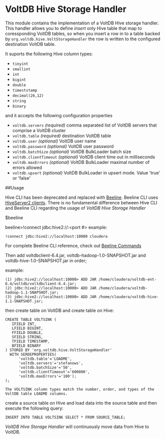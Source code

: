 VoltDB Hive Storage Handler
===========================

This module contains the implementation of a VoltDB Hive storage handler. This handler allows you to define 
_insert_ only Hive table that map to coressponding VoltDB tables, so when you insert a row in to a table backed 
by `org.voltdb.hive.VoltStorageHandler` the row is written to the configured destination VoltDB table.

It suports the following Hive column types:

* `tinyint`
* `smallint`
* `int`
* `bigint`
* `double`
* `timeststamp`
* `decimal(26,12)`
* `string`
* `binary`

and it accepts the following configuration properties

* `voltdb.servers` _(required)_ comma separated list of VoltDB servers that comprise a VoltDB cluster
* `voltdb.table` _(required)_ destination VoltDB table
* `voltdb.user` _(optional)_ VoltDB user name
* `voltdb.password` _(optional)_ VoltDB user password
* `voltdb.batchSize` _(optional)_ VoltDB BulkLoader batch size
* `voltdb.clientTimeout` _(optional)_ VoltDB client time out in milliseconds
* `voltdb.maxErrors` _(optional)_ VoltDB BulkLoader maximal number of errors allowed
* `voltdb.upsert` _(optional)_ VoltDB BulkLoader in upsert mode. Value 'true' or 'false'

##Usage

Hive CLI has been deprecated and replaced with [Beeline](https://cwiki.apache.org/confluence/display/Hive/Replacing+the+Implementation+of+Hive+CLI+Using+Beeline). 
Beeline CLI uses [HiveServer2 clients](https://cwiki.apache.org/confluence/display/Hive/HiveServer2+Clients). There is no fundamental difference between Hive CLI and Beeline CLI regarding the usage of
*VoltDB Hive Storage Handler*  

$beeline

beeline>!connect jdbc:hive2://<url>:<port #> <user>
example:
```
!connect jdbc:hive2://localhost:10000 cloudera 
```

For complete Beeline CLI reference, check out [Beeline Commands](https://cwiki.apache.org/confluence/display/Hive/HiveServer2+Clients#HiveServer2Clients-BeelineHiveCommands)


Then add voltdbclient-6.4.jar, voltdb-hadoop-1.0-SNAPSHOT.jar and voltdb-hive-1.0-SNAPSHOT.jar in order;

example:
```
(1) jdbc:hive2://localhost:10000> ADD JAR /home/cloudera/voltdb-ent-6.4/voltdb/voltdbclient-6.4.jar;
(2) jdbc:hive2://localhost:10000> ADD JAR /home/cloudera/voltdb-hadoop-1.1-SNAPSHOT.jar;
(3) jdbc:hive2://localhost:10000> ADD JAR /home/cloudera/voltdb-hive-1.1-SNAPSHOT.jar;
```

then create table on VoltDB and create table on Hive:
```
CREATE TABLE VOLTSINK (
   IFIELD INT,
   LFIELD BIGINT,
   FFIELD DOUBLE,
   SFIELD STRING,
   TFIELD TIMESTAMP,
   BFIELD BINARY
) STORED BY 'org.voltdb.hive.VoltStorageHandler' 
  WITH SERDEPROPERTIES(
      'voltdb.table'='LOADME',
      'voltdb.servers'='stefanows',
      'voltdb.batchSize'='50', 
      'voltdb.clientTimeout'='600000',
      'voltdb.maxErrors'='100'); 
);

The VOLTSINK column types match the number, order, and types of the VoltDB table LOADME columns.
```

create a source table on Hive and load data into the source table  and then execute the following query:

```
INSERT INTO TABLE VOLTSINK SELECT * FROM SOURCE_TABLE;
```

*VoltDB Hive Storage Handler*  will continuously move data from Hive to VoltDB. 

